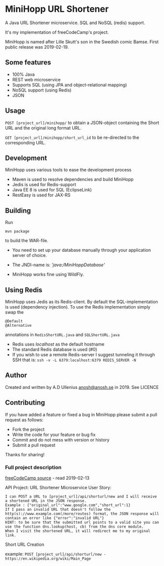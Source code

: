 # MiniHopp URL Shortener

A Java URL Shortener microservice. SQL and NoSQL (redis) support.

It's my implementation of freeCodeCamp's project.

MiniHopp is named after Lille Skutt's son in the Swedish comic Bamse. First
public release was 2019-02-19.

## Some features
* 100% Java
* REST web microservice
* Supports SQL (using JPA and object-relational mapping)
* NoSQL support (using Redis)
* JSON


## Usage

`POST [project_url]/minihopp/` to obtain a JSON-object containing the Short URL and the original long format URL.

`GET [project_url]/minihopp/short_url_id` to be re-directed to the corresponding URL.


## Development
MiniHopp uses various tools to ease the development process
* Maven is used to resolve dependencies and build MiniHopp
* Jedis is used for Redis-support
* Java EE 8 is used for SQL (EclipseLink)
* RestEasy is used for JAX-RS

## Building
Run
```
mvn package
```
to build the WAR-file.

* You need to set up your database manually through your application server of choice. 

* The JNDI-name is: *'java:/MiniHoppDatabase'*

* MiniHopp works fine using WildFly.

## Using Redis
MiniHopp uses Jedis as its Redis-client. By default the SQL-implementation is
used (dependency injection). To use the Redis implementation simply swap the 
```
@Default
@Alternative
```
annotations in `RedisShortURL.java` and `SQLShortURL.java`

* Redis uses *localhost* as the default hostname
* The standard Redis database is used (#0)
* If you wish to use a remote Redis-server I suggest tunneling it through SSH
that is: `ssh -v -L 6379:localhost:6379 REDIS_SERVER -N`

## Author
Created and written by A.D Ullenius <anosh@anosh.se> in 2019. See LICENCE


## Contributing
If you have added a feature or fixed a bug in MiniHopp please submit a pull request as follows:

* Fork the project
* Write the code for your feature or bug fix
* Commit and do not mess with version or history
* Submit a pull request

Thanks for sharing!

### Full project description
[freeCodeCamp source](https://thread-paper.glitch.me/) - read 2019-02-13

API Project: URL Shortener Microservice
User Story:

    I can POST a URL to [project_url]/api/shorturl/new and I will receive a shortened URL in the JSON response.
    Example : {"original_url":"www.google.com","short_url":1}
    If I pass an invalid URL that doesn't follow the http(s)://www.example.com(/more/routes) format, the JSON response will contain an error like {"error":"invalid URL"}
    HINT: to be sure that the submitted url points to a valid site you can use the function dns.lookup(host, cb) from the dns core module.
    When I visit the shortened URL, it will redirect me to my original link.

Short URL Creation

example: `POST [project_url]/api/shorturl/new - https://en.wikipedia.org/wiki/Main_Page`
